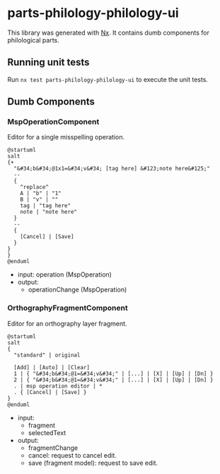 # parts-philology-philology-ui

This library was generated with [Nx](https://nx.dev). It contains dumb components for philological parts.

## Running unit tests

Run `nx test parts-philology-philology-ui` to execute the unit tests.

## Dumb Components

### MspOperationComponent

Editor for a single misspelling operation.

```plantuml
@startuml
salt
{+
  "&#34;b&#34;@1x1=&#34;v&#34; [tag here] &#123;note here&#125;"
  --
  {
    ^replace^
    A | "b" | "1"
    B | "v" | ""
    tag | "tag here"
    note | "note here"
  }
  --
  {
    [Cancel] | [Save]
  }
}
}
@enduml
```

- input: operation (MspOperation)
- output:
  - operationChange (MspOperation)

### OrthographyFragmentComponent

Editor for an orthography layer fragment.

```plantuml
@startuml
salt
{
  "standard" | original
  
  [Add] | [Auto] | [Clear]
  1 | { "&#34;b&#34;@1=&#34;v&#34;" | [...] | [X] | [Up] | [Dn] }
  2 | { "&#34;b&#34;@1=&#34;v&#34;" | [...] | [X] | [Up] | [Dn] }
  . | msp operation editor | *
  . { [Cancel] | [Save] }
}
@enduml
```

- input:
  - fragment
  - selectedText
- output:
  - fragmentChange
  - cancel: request to cancel edit.
  - save (fragment model): request to save edit.
